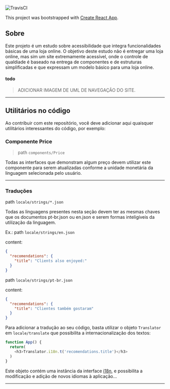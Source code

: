 ![TravisCI](https://travis-ci.com/githiago-f/e-coffee-frontend.svg?branch=master)

This project was bootstrapped with [Create React App](https://github.com/facebook/create-react-app).

## Sobre

Este projeto é um estudo sobre acessibilidade que integra funcionalidades básicas de uma loja online. O objetivo deste estudo não é entregar uma loja online, mas sim um site extremamente acessível, onde o controle de qualdiade é baseado na entrega de componentes e de estruturas simplificadas e que expressam um modelo básico para uma loja online.

#### todo 
> ADICIONAR IMAGEM DE UML DE NAVEGAÇÃO DO SITE.

-------------------------------------------------

## Utilitários no código

Ao contribuir com este repositório, você deve adicionar aqui quaisquer utilitários interessantes do código, por exemplo:

### Componente Price 

> path `components/Price` 

Todas as interfaces que demonstram algum preço devem utilizar este componente para serem atualizadas conforme a unidade monetária da linguagem selecionada pelo usuário.

-------------------------------------------------

### Traduções

path `locale/strings/*.json` 

Todas as linguagens presentes nesta seção devem ter as mesmas chaves que os documentos pt-br.json ou en.json e serem formas inteligíveis da utilização da linguagem.

Ex.: 
path `locale/strings/en.json`

content:
```json
{
  "recomendations": {
    "title": "Clients also enjoyed:"
  }
}
```

path `locale/strings/pt-br.json`

content: 
```json
{
  "recomendations": {
    "title": "Clientes também gostaram"
  }
}
```

Para adicionar a tradução ao seu código, basta utilizar o objeto `Translator` em `locale/translate` que possibilita a internacionalização dos textos:

```TypeScript
function App() {
  return(
    <h3>Translator.i18n.t('recomendations.title')</h3>
  )
}
```

Este objeto contém uma instância da interface [i18n](http://i18njs.com/), e possibilita a modificação e adição de novos idiomas à aplicação...

-------------------------------------------------









